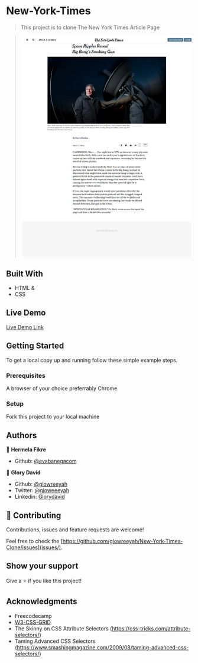 # New-York-Times


> This project is to clone The New York Times Article Page

> ![screenshot](nyt_screenshot.png)

## Built With

- HTML &
- CSS

## Live Demo

[Live Demo Link](https://raw.githack.com/glowreeyah/New-York-Times-Clone/nyt-article/index.html)

## Getting Started

To get a local copy up and running follow these simple example steps.

### Prerequisites

A browser of your choice preferrably Chrome.

### Setup

Fork this project to your local machine


## Authors

👤 **Hermela Fikre**

- Github: [@evabanegacom](https://github.com/evabanegacom)

👤 **Glory David**

- Github: [@glowreeyah](https://github.com/glowreeyah)
- Twitter: [@gloweeeyah](https://twitter.com/gloweeeyah)
- Linkedin: [Glorydavid](https://linkedin.com/glory-david)

## 🤝 Contributing

Contributions, issues and feature requests are welcome!

Feel free to check the [https://github.com/glowreeyah/New-York-Times-Clone/issues](issues/).

## Show your support

Give a ⭐️ if you like this project!

## Acknowledgments

- Freecodecamp
- [W3-CSS-GRID](https://www.w3schools.com/howto/howto_css_image_text.asp)
- The Skinny on CSS Attribute Selectors (https://css-tricks.com/attribute-selectors/)
- Taming Advanced CSS Selectors (https://www.smashingmagazine.com/2009/08/taming-advanced-css-selectors/)
